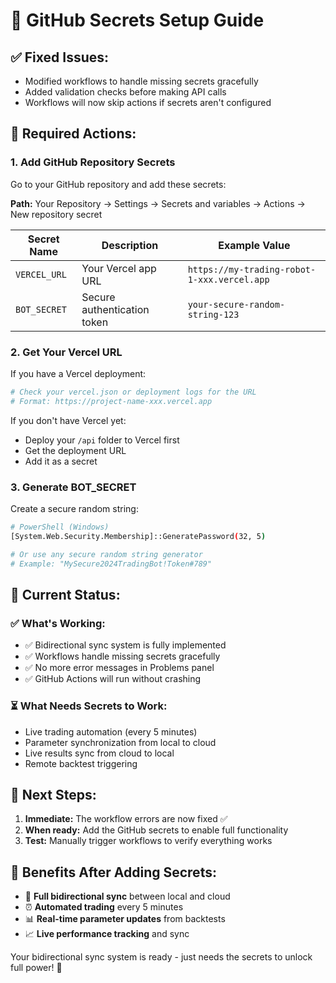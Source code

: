 # 🔐 GitHub Secrets Setup Guide

## ✅ **Fixed Issues:**
- Modified workflows to handle missing secrets gracefully
- Added validation checks before making API calls
- Workflows will now skip actions if secrets aren't configured

## 🚨 **Required Actions:**

### **1. Add GitHub Repository Secrets**

Go to your GitHub repository and add these secrets:

**Path:** Your Repository → Settings → Secrets and variables → Actions → New repository secret

| Secret Name | Description | Example Value |
|-------------|-------------|---------------|
| `VERCEL_URL` | Your Vercel app URL | `https://my-trading-robot-1-xxx.vercel.app` |
| `BOT_SECRET` | Secure authentication token | `your-secure-random-string-123` |

### **2. Get Your Vercel URL**

If you have a Vercel deployment:
```bash
# Check your vercel.json or deployment logs for the URL
# Format: https://project-name-xxx.vercel.app
```

If you don't have Vercel yet:
- Deploy your `/api` folder to Vercel first
- Get the deployment URL
- Add it as a secret

### **3. Generate BOT_SECRET**

Create a secure random string:
```bash
# PowerShell (Windows)
[System.Web.Security.Membership]::GeneratePassword(32, 5)

# Or use any secure random string generator
# Example: "MySecure2024TradingBot!Token#789"
```

## 🔄 **Current Status:**

### ✅ **What's Working:**
- ✅ Bidirectional sync system is fully implemented
- ✅ Workflows handle missing secrets gracefully
- ✅ No more error messages in Problems panel
- ✅ GitHub Actions will run without crashing

### ⏳ **What Needs Secrets to Work:**
- Live trading automation (every 5 minutes)
- Parameter synchronization from local to cloud
- Live results sync from cloud to local
- Remote backtest triggering

## 🎯 **Next Steps:**

1. **Immediate:** The workflow errors are now fixed ✅
2. **When ready:** Add the GitHub secrets to enable full functionality
3. **Test:** Manually trigger workflows to verify everything works

## 🚀 **Benefits After Adding Secrets:**

- 🔄 **Full bidirectional sync** between local and cloud
- ⏰ **Automated trading** every 5 minutes
- 📊 **Real-time parameter updates** from backtests
- 📈 **Live performance tracking** and sync

Your bidirectional sync system is ready - just needs the secrets to unlock full power! 🚀
